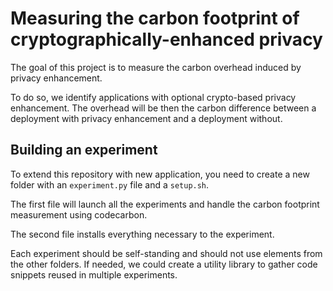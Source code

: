 # Measuring the carbon footprint of cryptographically-enhanced privacy

The goal of this project is to measure the carbon overhead induced by privacy enhancement.

To do so, we identify applications with optional crypto-based privacy enhancement. The overhead will be then the carbon difference between a deployment with privacy enhancement and a deployment without.

## Building an experiment

To extend this repository with new application, you need to create a new folder with an `experiment.py` file and a `setup.sh`.

The first file will launch all the experiments and handle the carbon footprint measurement using codecarbon.

The second file installs everything necessary to the experiment.

Each experiment should be self-standing and should not use elements from the other folders. If needed, we could create a utility library to gather code snippets reused in multiple experiments.
